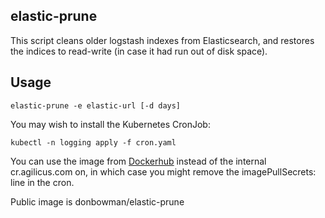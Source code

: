 ## elastic-prune

This script cleans older logstash indexes from Elasticsearch,
and restores the indices to read-write (in case it had run out
of disk space).

## Usage

```
elastic-prune -e elastic-url [-d days]
```

You may wish to install the Kubernetes CronJob:

```
kubectl -n logging apply -f cron.yaml
```

You can use the image from [Dockerhub](https://hub.docker.com/r/donbowman/elastic-prune/)
instead of the internal cr.agilicus.com on, in which case you might
remove the imagePullSecrets: line in the cron.

Public image is donbowman/elastic-prune
